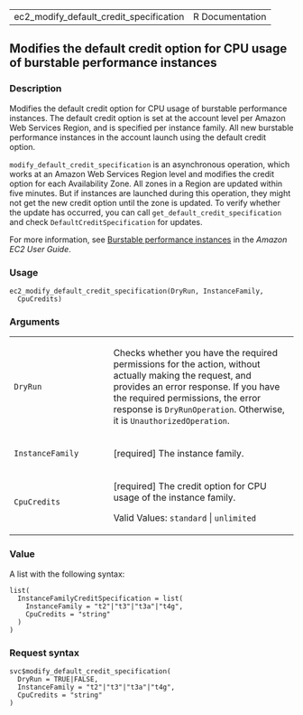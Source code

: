 <table style="width: 100%;">
<tbody>
<tr class="odd">
<td>ec2_modify_default_credit_specification</td>
<td style="text-align: right;">R Documentation</td>
</tr>
</tbody>
</table>

## Modifies the default credit option for CPU usage of burstable performance instances

### Description

Modifies the default credit option for CPU usage of burstable
performance instances. The default credit option is set at the account
level per Amazon Web Services Region, and is specified per instance
family. All new burstable performance instances in the account launch
using the default credit option.

`modify_default_credit_specification` is an asynchronous operation,
which works at an Amazon Web Services Region level and modifies the
credit option for each Availability Zone. All zones in a Region are
updated within five minutes. But if instances are launched during this
operation, they might not get the new credit option until the zone is
updated. To verify whether the update has occurred, you can call
`get_default_credit_specification` and check
`DefaultCreditSpecification` for updates.

For more information, see [Burstable performance
instances](https://docs.aws.amazon.com/AWSEC2/latest/UserGuide/burstable-performance-instances.html)
in the *Amazon EC2 User Guide*.

### Usage

    ec2_modify_default_credit_specification(DryRun, InstanceFamily,
      CpuCredits)

### Arguments

<table>
<colgroup>
<col style="width: 35%" />
<col style="width: 65%" />
</colgroup>
<tbody>
<tr class="odd">
<td><code
id="ec2_modify_default_credit_specification_:_DryRun">DryRun</code></td>
<td><p>Checks whether you have the required permissions for the action,
without actually making the request, and provides an error response. If
you have the required permissions, the error response is
<code>DryRunOperation</code>. Otherwise, it is
<code>UnauthorizedOperation</code>.</p></td>
</tr>
<tr class="even">
<td><code
id="ec2_modify_default_credit_specification_:_InstanceFamily">InstanceFamily</code></td>
<td><p>[required] The instance family.</p></td>
</tr>
<tr class="odd">
<td><code
id="ec2_modify_default_credit_specification_:_CpuCredits">CpuCredits</code></td>
<td><p>[required] The credit option for CPU usage of the instance
family.</p>
<p>Valid Values: <code>standard</code> | <code>unlimited</code></p></td>
</tr>
</tbody>
</table>

### Value

A list with the following syntax:

    list(
      InstanceFamilyCreditSpecification = list(
        InstanceFamily = "t2"|"t3"|"t3a"|"t4g",
        CpuCredits = "string"
      )
    )

### Request syntax

    svc$modify_default_credit_specification(
      DryRun = TRUE|FALSE,
      InstanceFamily = "t2"|"t3"|"t3a"|"t4g",
      CpuCredits = "string"
    )
